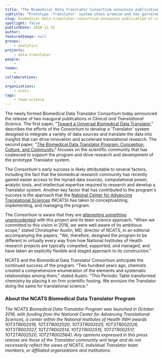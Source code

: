 ```yaml
---
title: "The Biomedical Data Translator Consortium announces publication of companion pieces"
subtitle: "Prototype 'Translator' system shows promise and has garnered much enthusiasm roughly one year into feasibility assessment"
slug: biomedical-data-translator-consortium-announces-publication-of-companion-pieces
spotlight: false
publishDate: 2018-11-15
author: 
featuredImage: null
groups:
    - analytics
projects:
    - data-translator
people:
    - 
teams: 
    - 
collaborations:
    - 
organizations:
    - ncats
tags:
    - team-science
---
```


The newly formed Biomedical Data Translator Consortium today announced the release of two inaugural publications in _Clinical and Translational Science_. The first paper, "[Toward a Universal Biomedical Data Translator](https://ascpt.onlinelibrary.wiley.com/doi/10.1111/cts.12591)," describes the efforts of the Consortium to develop a 'Translator' system designed to integrate a variety of data sources and translate the data into insights that can drive innovation and accelerate translational research. The second paper, "[The Biomedical Data Translator Program: Conception, Culture, and Community](https://ascpt.onlinelibrary.wiley.com/doi/10.1111/cts.12592)," focuses on the scientific community that has coalesced to support the program and drive research and development of the prototype Translator system.  

The Consortium's early success is likely attributable to several factors, including the fact that the biomedical research community has recently gained easier access to the myriad data sources, computational power, analytic tools, and intellectual expertise required to research and develop a Translator system. Another key factor that has contributed to the program's success is the approach that the [National Center for Advancing Translational Sciences](https://ncats.nih.gov/) (NCATS) has taken to conceptualizing, implementing, and managing the program.  

The Consortium is aware that they are [attempting something unprecedented](https://ascpt.onlinelibrary.wiley.com/doi/10.1111/cts.12595) with this project and its team science approach. "When we committed to this vision in 2016, we were well aware of its ambitious scope," stated Christopher Austin, MD, director of NCATS, in an editorial accompanying the papers. "We, therefore, designed the program to be different in virtually every way from how National Institutes of Health research projects are typically competed, supported, and managed, and have taken an explicitly flexible and staged approach to its construction."  

NCATS and the Biomedical Data Translator Consortium anticipate the continued success of the program. "Two hundred years ago, chemists created a comprehensive enumeration of the elements and systematic relationships among them," stated Austin. "This Periodic Table transformed chemistry by placing it on firm scientific footing. We envision the Translator doing the same for translational science."  

### About the NCATS Biomedical Data Translator Program

_The NCATS Biomedical Data Translator Program was launched in October 2016, with funding from the National Center for Advancing Translational Sciences, a center within the National Institutes of Health (NIH awards 1OT3TR002019, 1OT3TR002020, 1OT3TR002025, 1OT3TR002026, 1OT3TR002027, 1OT2TR002514, 1OT2TR002515, 1OT2TR002517, 1OT2TR002520, 1OT2TR002584). Any opinions expressed in this press release are those of the Translator community writ large and do not necessarily reflect the views of NCATS, individual Translator team members, or affiliated organizations and institutions._